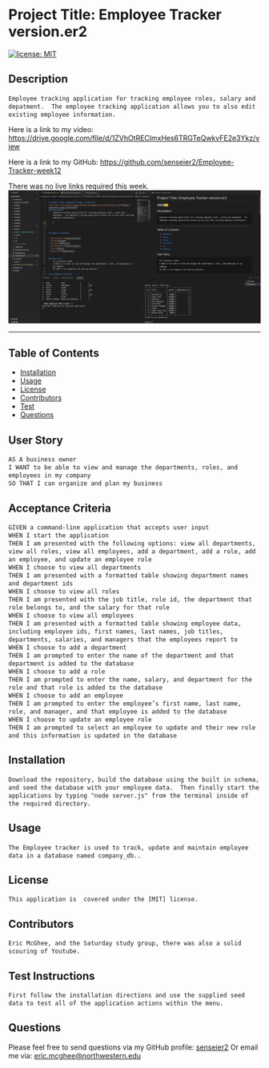 
    
    

# Project Title: Employee Tracker version.er2
[![license: MIT](https://img.shields.io/badge/License-MIT-yellow.svg)](https://opensource.org/licenses/MIT)
## Description
    Employee tracking application for tracking employee roles, salary and depatment.  The employee tracking application allows you to also edit existing employee information.

Here is a link to my video: 
https://drive.google.com/file/d/1ZVhOtREClmxHes6TRGTeQwkvFE2e3Ykz/view

Here is a link to my GitHub:
https://github.com/senseier2/Employee-Tracker-week12

There was no live links required this week.
![](assets/Employee%20Tracker_er12.JPG)
- - - - -

## Table of Contents

* [Installation](#installation)
* [Usage](#usage)
* [License](#license)
* [Contributors](#contributors)
* [Test](#test)
* [Questions](#questions)


## User Story
    AS A business owner
    I WANT to be able to view and manage the departments, roles, and employees in my company
    SO THAT I can organize and plan my business

## Acceptance Criteria

    GIVEN a command-line application that accepts user input
    WHEN I start the application
    THEN I am presented with the following options: view all departments, view all roles, view all employees, add a department, add a role, add an employee, and update an employee role
    WHEN I choose to view all departments
    THEN I am presented with a formatted table showing department names and department ids
    WHEN I choose to view all roles
    THEN I am presented with the job title, role id, the department that role belongs to, and the salary for that role
    WHEN I choose to view all employees
    THEN I am presented with a formatted table showing employee data, including employee ids, first names, last names, job titles, departments, salaries, and managers that the employees report to
    WHEN I choose to add a department
    THEN I am prompted to enter the name of the department and that department is added to the database
    WHEN I choose to add a role
    THEN I am prompted to enter the name, salary, and department for the role and that role is added to the database
    WHEN I choose to add an employee
    THEN I am prompted to enter the employee’s first name, last name, role, and manager, and that employee is added to the database
    WHEN I choose to update an employee role
    THEN I am prompted to select an employee to update and their new role and this information is updated in the database 

## Installation
    Download the repository, build the database using the built in schema, and seed the database with your employee data.  Then finally start the applications by typing "node server.js" from the terminal inside of the required directory.

## Usage
    The Employee tracker is used to track, update and maintain employee data in a database named company_db..

## License
    This application is  covered under the [MIT] license.

## Contributors
    Eric McGhee, and the Saturday study group, there was also a solid scouring of Youtube.

## Test Instructions
    First follow the installation directions and use the supplied seed data to test all of the application actions within the menu.

## Questions

Please feel free to send questions via my GitHub profile: [senseier2](https://github.com/senseier2)
Or email me via: eric.mcghee@northwestern.edu
    